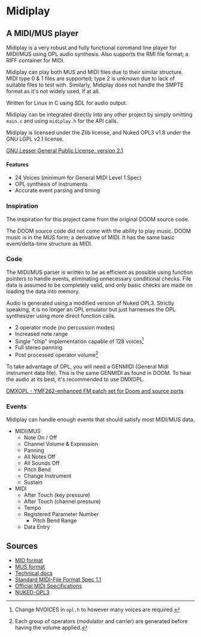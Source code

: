 # Midiplay

## A MIDI/MUS player
Midiplay is a very robust and fully functional command line player for MIDI/MUS using OPL audio synthesis. Also supports the RMI file format; a RIFF container for MIDI.

Midiplay can play both MUS and MIDI files due to their similar structure. MIDI type 0 & 1 files are supported; type 2 is unknown due to lack of suitable files to test with. Similarly, Midiplay does not handle the SMPTE format as it's not widely used, if at all.

Written for Linux in C using SDL for audio output.

Midiplay can be integrated directly into any other project by simply omitting `main.c` and using `midiplay.h` for the API calls.

Midiplay is licensed under the Zlib license, and Nuked OPL3 v1.8 under the GNU LGPL v2.1 license.

[GNU Lesser General Public License, version 2.1](https://www.gnu.org/licenses/old-licenses/lgpl-2.1.en.html)

#### Features
- 24 Voices (minimum for General MIDI Level 1 Spec)
- OPL synthesis of instruments
- Accurate event parsing and timing

### Inspiration
The inspiration for this project came from the original DOOM source code.

The DOOM source code did not come with the ability to play music. DOOM music is in the MUS form; a derivative of MIDI. It has the same basic event/delta-time structure as MIDI.

### Code
The MIDI/MUS parser is written to be as efficient as possible using function pointers to handle events, eliminating unnecessary conditional checks. File data is assumed to be completely valid, and only basic checks are made on loading the data into memory.

Audio is generated using a modified version of Nuked OPL3. Strictly speaking, it is no longer an OPL emulator but just harnesses the OPL synthesizer using more direct function calls.
- 2 operator mode (no percussion modes)
- Increased note range
- Single "chip" implementation capable of 128 voices[^1]
- Full stereo panning
- Post processed operator volume[^2]

[^1]: Change NVOICES in `opl.h` to however many voices are required.
[^2]: Each group of operators (modulator and carrier) are generated before having the volume applied.

To take advantage of OPL, you will need a GENMIDI (General Midi instrument data file). This is the same GENMIDI as found in DOOM. To hear the audio at its best, it's recommended to use DMXOPL.

[DMXOPL - YMF262-enhanced FM patch set for Doom and source ports](https://github.com/sneakernets/DMXOPL)

### Events
Midiplay can handle enough events that should satisfy most MIDI/MUS data.
- MIDI/MUS
  - Note On / Off
  - Channel Volume & Expression
  - Panning
  - All Notes Off
  - All Sounds Off
  - Pitch Bend
  - Change Instrument
  - Sustain
- MIDI
  - After Touch (key pressure)
  - After Touch (channel pressure)
  - Tempo
  - Registered Parameter Number
    - Pitch Bend Range
  - Data Entry

## Sources
- [MID format](https://moddingwiki.shikadi.net/wiki/MID_Format)
- [MUS format](https://moddingwiki.shikadi.net/wiki/MUS_Format)
- [Technical docs](http://midi.teragonaudio.com/)
- [Standard MIDI-File Format Spec 1.1](http://www.music.mcgill.ca/~ich/classes/mumt306/StandardMIDIfileformat.html)
- [Official MIDI Specifications](https://www.midi.org/specifications)
- [NUKED-OPL3](https://github.com/nukeykt/Nuked-OPL3)
